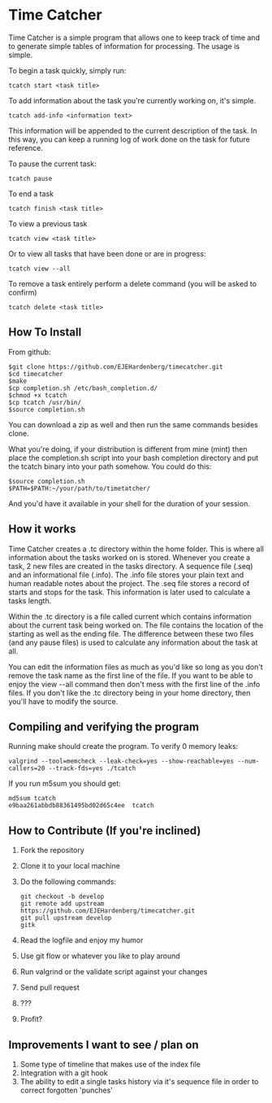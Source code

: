 Time Catcher
=======================================================================

Time Catcher is a simple program that allows one to keep track of time
and to generate simple tables of information for processing. The usage
is simple. 

To begin a task quickly, simply run:

    tcatch start <task title>

To add information about the task you're currently working on, it's
simple. 

    tcatch add-info <information text>

This information will be appended to the current description of the
task. In this way, you can keep a running log of work done on the task
for future reference.

To pause the current task:

    tcatch pause

To end a task

    tcatch finish <task title> 

To view a previous task

    tcatch view <task title>

Or to view all tasks that have been done or are in progress:

    tcatch view --all

To remove a task entirely perform a delete command  (you will be asked to confirm)

    tcatch delete <task title>

How To Install
-----------------------------------------------------------------------
From github:
    
    $git clone https://github.com/EJEHardenberg/timecatcher.git
    $cd timecatcher
    $make
    $cp completion.sh /etc/bash_completion.d/
    $chmod +x tcatch
    $cp tcatch /usr/bin/
    $source completion.sh

You can download a zip as well and then run the same commands besides
clone. 

What you're doing, if your distribution is different from mine (mint)
then place the completion.sh script into your bash completion directory
and put the tcatch binary into your path somehow. You could do this:
    
    $source completion.sh
    $PATH=$PATH:~/your/path/to/timetatcher/

And you'd have it available in your shell for the duration of your 
session.

How it works
-----------------------------------------------------------------------

Time Catcher creates a .tc directory within the home folder. This is
where all information about the tasks worked on is stored. Whenever you 
create a task, 2 new files are created in the tasks directory. A
sequence file (.seq) and an informational file (.info). The .info file
stores your plain text and human readable notes about the project. The
.seq file stores a record of starts and stops for the task. This
information is later used to calculate a tasks length.


Within the .tc directory is a file called current which contains
information about the current task being worked on. The file contains
the location of the starting as well as the ending file. The difference
between these two files (and any pause files)  is used to calculate any
information about the task at all.

You can edit the information files as much as you'd like so long as you
don't remove the task name as the first line of the file. If you want to
be able to enjoy the view --all command then don't mess with the first
line of the .info files. If you don't like the .tc directory being in 
your home directory, then you'll have to modify the source.



Compiling and verifying the program
-----------------------------------------------------------------------

Running make should create the program. To verify 0 memory leaks:

    valgrind --tool=memcheck --leak-check=yes --show-reachable=yes --num-callers=20 --track-fds=yes ./tcatch
 
If you run m5sum you should get:

    md5sum tcatch 
    e9baa261abbdb88361495bd02d65c4ee  tcatch


How to Contribute (If you're inclined)
-----------------------------------------------------------------------

1. Fork the repository
2. Clone it to your local machine
3. Do the following commands:
    
    `git checkout -b develop`  
    `git remote add upstream https://github.com/EJEHardenberg/timecatcher.git`  
    `git pull upstream develop`  
    `gitk`  

4. Read the logfile and enjoy my humor
5. Use git flow or whatever you like to play around
6. Run valgrind or the validate script against your changes
7. Send pull request
8. ???
9. Profit?

Improvements I want to see / plan on
-----------------------------------------------------------------------

1. Some type of timeline that makes use of the index file
2. Integration with a git hook
4. The ability to edit a single tasks history via it's sequence file in order to correct forgotten  'punches'
